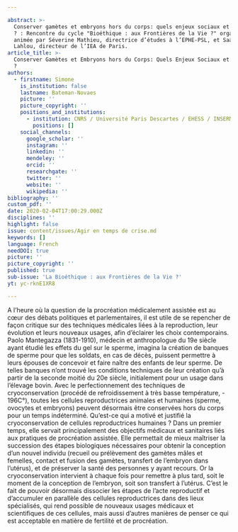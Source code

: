 ```yaml
---

abstract: >-
  Conserver gamètes et embryons hors du corps: quels enjeux sociaux et éthiques
  ? : Rencontre du cycle "Bioéthique : aux Frontières de la Vie ?" organisée et
  animée par Séverine Mathieu, directrice d’études à l’EPHE-PSL, et Saadi
  Lahlou, directeur de l’IEA de Paris.
article_title: >-
  Conserver Gamètes et Embryons hors du Corps: Quels Enjeux Sociaux et Ethiques
  ?
authors:
  - firstname: Simone
    is_institution: false
    lastname: Bateman-Novaes
    picture: ''
    picture_copyright: ''
    positions_and_institutions:
      - institution: CNRS / Université Paris Descartes / EHESS / INSERM, France
        positions: []
    social_channels:
      google_scholar: ''
      instagram: ''
      linkedin: ''
      mendeley: ''
      orcid: ''
      researchgate: ''
      twitter: ''
      website: ''
      wikipedia: ''
bibliography: ''
custom_pdf: ''
date: 2020-02-04T17:00:29.000Z
disciplines: ''
highlight: false
issue: content/issues/Agir en temps de crise.md
keywords: []
language: French
needDOI: true
picture: ''
picture_copyright: ''
published: true
sub-issue: 'La Bioéthique : aux Frontières de la Vie ?'
yt: yc-rknE1XR8

---
```








A l’heure où la question de la procréation médicalement assistée est au cœur des débats politiques et parlementaires, il est utile de se repencher de façon critique sur des techniques médicales liées à la reproduction, leur évolution et leurs nouveaux usages, afin d’éclairer les choix contemporains. Paolo Mantegazza (1831-1910), médecin et anthropologue du 19e siècle ayant étudié les effets du gel sur le sperme, imagina la création de banques de sperme pour que les soldats, en cas de décès, puissent permettre à leurs épouses de concevoir et faire naître des enfants de leur sperme. De telles banques n’ont trouvé les conditions techniques de leur création qu’à partir de la seconde moitié du 20e siècle, initialement pour un usage dans l’élevage bovin. Avec le perfectionnement des techniques de cryoconservation (procédé de refroidissement à très basse température, - 196C°), toutes les cellules reproductrices animales et humaines (sperme, ovocytes et embryons) peuvent désormais être conservées hors du corps pour un temps indéterminé. Qu’est-ce qui a motivé et justifié la cryoconservation de cellules reproductrices humaines ? Dans un premier temps, elle servait principalement des objectifs médicaux et sanitaires liés aux pratiques de procréation assistée. Elle permettait de mieux maîtriser la succession des étapes biologiques nécessaires pour obtenir la conception d’un nouvel individu (recueil ou prélèvement des gamètes mâles et femelles, contact et fusion des gamètes, transfert de l’embryon dans l’utérus), et de préserver la santé des personnes y ayant recours. Or la cryoconservation intervient à chaque fois pour remettre à plus tard, soit le moment de la conception de l’embryon, soit son transfert à l’utérus. C’est le fait de pouvoir désormais dissocier les étapes de l’acte reproductif et d’accumuler en parallèle des cellules reproductrices dans des lieux spécialisés, qui rend possible de nouveaux usages médicaux et scientifiques de ces cellules, mais aussi d’autres manières de penser ce qui est acceptable en matière de fertilité et de procréation.

<Youtube yt="yc-rknE1XR8" caption ="Conserver gamètes et embryons hors du corps: quels enjeux sociaux et éthiques ?" ></Youtube>